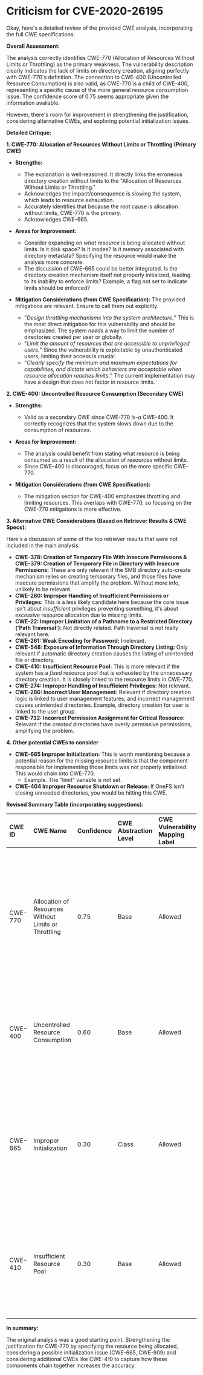 # Criticism for CVE-2020-26195

Okay, here's a detailed review of the provided CWE analysis, incorporating the full CWE specifications:

**Overall Assessment:**

The analysis correctly identifies CWE-770 (Allocation of Resources Without Limits or Throttling) as the primary weakness. The vulnerability description clearly indicates the lack of limits on directory creation, aligning perfectly with CWE-770's definition. The connection to CWE-400 (Uncontrolled Resource Consumption) is also valid, as CWE-770 is a child of CWE-400, representing a specific cause of the more general resource consumption issue. The confidence score of 0.75 seems appropriate given the information available.

However, there's room for improvement in strengthening the justification, considering alternative CWEs, and exploring potential initialization issues.

**Detailed Critique:**

**1.  CWE-770: Allocation of Resources Without Limits or Throttling (Primary CWE)**

*   **Strengths:**
    *   The explanation is well-reasoned.  It directly links the erroneous directory creation without limits to the "Allocation of Resources Without Limits or Throttling."
    *   Acknowledges the impact/consequence is slowing the system, which leads to resource exhaustion.
    *   Accurately identifies that because the root cause is allocation without limits, CWE-770 is the primary.
    *   Acknowledges CWE-665.

*   **Areas for Improvement:**
    *   Consider expanding on *what resource* is being allocated without limits. Is it disk space? Is it inodes? Is it memory associated with directory metadata?  Specifying the resource would make the analysis more concrete.
    *   The discussion of CWE-665 could be better integrated.  Is the directory creation mechanism itself not properly initialized, leading to its inability to enforce limits? Example, a flag not set to indicate limits should be enforced?

*   **Mitigation Considerations (from CWE Specification):** The provided mitigations are relevant. Ensure to call them out explicitly.
    *   "*Design throttling mechanisms into the system architecture.*"  This is the most direct mitigation for this vulnerability and should be emphasized.  The system *needs* a way to limit the number of directories created per user or globally.
    *   "*Limit the amount of resources that are accessible to unprivileged users.*"  Since the vulnerability is exploitable by unauthenticated users, limiting their access is crucial.
    *   "*Clearly specify the minimum and maximum expectations for capabilities, and dictate which behaviors are acceptable when resource allocation reaches limits.*" The current implementation may have a design that does not factor in resource limits.

**2.  CWE-400: Uncontrolled Resource Consumption (Secondary CWE)**

*   **Strengths:**
    *   Valid as a secondary CWE since CWE-770 *is-a* CWE-400. It correctly recognizes that the system slows down due to the consumption of resources.
*   **Areas for Improvement:**
    *   The analysis could benefit from stating what resource is being consumed as a result of the allocation of resources without limits.
    *   Since CWE-400 is discouraged, focus on the more specific CWE-770.

*   **Mitigation Considerations (from CWE Specification):**
    *   The mitigation section for CWE-400 emphasizes throttling and limiting resources. This overlaps with CWE-770, so focusing on the CWE-770 mitigations is more effective.

**3. Alternative CWE Considerations (Based on Retriever Results & CWE Specs):**

Here's a discussion of some of the top retriever results that were not included in the main analysis:

*   **CWE-378: Creation of Temporary File With Insecure Permissions & CWE-379: Creation of Temporary File in Directory with Insecure Permissions:** These are only relevant if the SMB directory auto-create mechanism relies on creating temporary files, and those files have insecure permissions that amplify the problem. Without more info, unlikely to be relevant.
*   **CWE-280: Improper Handling of Insufficient Permissions or Privileges:** This is a less likely candidate here because the core issue isn't about *insufficient* privileges preventing something, it's about *excessive* resource allocation due to missing limits.
*   **CWE-22: Improper Limitation of a Pathname to a Restricted Directory ('Path Traversal'):** Not directly related. Path traversal is not really relevant here.
*   **CWE-261: Weak Encoding for Password:** Irrelevant.
*   **CWE-548: Exposure of Information Through Directory Listing:** Only relevant if automatic directory creation causes the listing of unintended file or directory.
*   **CWE-410: Insufficient Resource Pool:** This is more relevant if the system has a *fixed* resource pool that is exhausted by the unnecessary directory creation. It is closely linked to the resource limits in CWE-770.
*   **CWE-274: Improper Handling of Insufficient Privileges:** Not relevant.
*   **CWE-286: Incorrect User Management:** Relevant if directory creation logic is linked to user management features, and incorrect management causes unintended directories. Example, directory creation for user is linked to the user group.
*   **CWE-732: Incorrect Permission Assignment for Critical Resource:** Relevant if the *created* directories have overly permissive permissions, amplifying the problem.

**4.  Other potential CWEs to consider**

*   **CWE-665 Improper Initialization:** This is worth mentioning because a potential reason for the missing resource limits is that the component responsible for implementing those limits was not properly initialized. This would chain into CWE-770.
    *   Example. The "limit" variable is not set.
*   **CWE-404 Improper Resource Shutdown or Release:** If OneFS isn't closing unneeded directories, you would be hitting this CWE.

**Revised Summary Table (incorporating suggestions):**

| CWE ID  | CWE Name                                                              | Confidence | CWE Abstraction Level | CWE Vulnerability Mapping Label | CWE-Vulnerability Mapping Notes                                                                                                                                                                                                                  |
| :-------- | :-------------------------------------------------------------------- | :--------- | :---------------------- | :------------------------------ | :------------------------------------------------------------------------------------------------------------------------------------------------------------------------------------------------------------------------------------------------ |
| CWE-770 | Allocation of Resources Without Limits or Throttling                 | 0.75       | Base                    | Allowed                         | Primary CWE. System does not limit directory creation, leading to resource exhaustion.  Consider that file descriptors, inodes, or memory could be allocated without limits.                                                                              |
| CWE-400 | Uncontrolled Resource Consumption                                      | 0.60       | Base                    | Allowed                         | Secondary CWE. Direct result of unlimited resource allocation. Consider replacing this CWE with more granular child.                                                                                                                                   |
| CWE-665 | Improper Initialization                                      | 0.30       | Class                    | Allowed                         | Worth considering as an underlying cause if the component responsible for limit enforcement was not correctly initialized (e.g. the limit variable has no value.). Chains into CWE-770.                                                              |
| CWE-410 | Insufficient Resource Pool                                      | 0.30       | Base                    | Allowed                         | Worth considering if there is a fixed resource pool that was exhausted due to the directory creation. Linked to limits in CWE-770                                                                                                                 |

**In summary:**

The original analysis was a good starting point. Strengthening the justification for CWE-770 by specifying the resource being allocated, considering a possible initialization issue (CWE-665, CWE-909) and considering additional CWEs like CWE-410 to capture how these components chain together increases the accuracy.